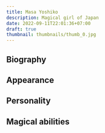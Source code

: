 ```yaml
---
title: Masa Yoshiko
description: Magical girl of Japan
date: 2022-09-11T22:01:36+07:00
draft: true
thumbnail: thumbnails/thumb_0.jpg
---
```


## Biography

## Appearance

## Personality

## Magical abilities

